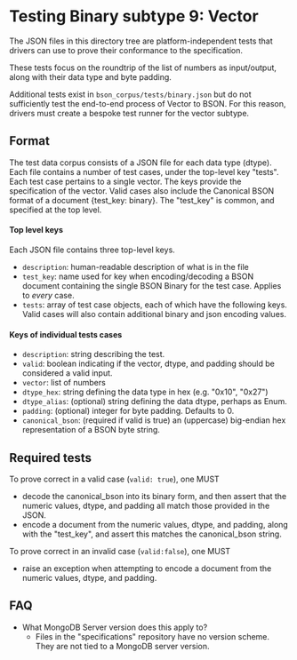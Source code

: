 # Testing Binary subtype 9: Vector

The JSON files in this directory tree are platform-independent tests that drivers can use to prove their conformance to
the specification.

These tests focus on the roundtrip of the list of numbers as input/output, along with their data type and byte padding.

Additional tests exist in `bson_corpus/tests/binary.json` but do not sufficiently test the end-to-end process of Vector
to BSON. For this reason, drivers must create a bespoke test runner for the vector subtype.

## Format

The test data corpus consists of a JSON file for each data type (dtype). Each file contains a number of test cases,
under the top-level key "tests". Each test case pertains to a single vector. The keys provide the specification of the
vector. Valid cases also include the Canonical BSON format of a document {test_key: binary}. The "test_key" is common,
and specified at the top level.

#### Top level keys

Each JSON file contains three top-level keys.

- `description`: human-readable description of what is in the file
- `test_key`: name used for key when encoding/decoding a BSON document containing the single BSON Binary for the test
  case. Applies to *every* case.
- `tests`: array of test case objects, each of which have the following keys. Valid cases will also contain additional
  binary and json encoding values.

#### Keys of individual tests cases

- `description`: string describing the test.
- `valid`: boolean indicating if the vector, dtype, and padding should be considered a valid input.
- `vector`: list of numbers
- `dtype_hex`: string defining the data type in hex (e.g. "0x10", "0x27")
- `dtype_alias`: (optional) string defining the data dtype, perhaps as Enum.
- `padding`: (optional) integer for byte padding. Defaults to 0.
- `canonical_bson`: (required if valid is true) an (uppercase) big-endian hex representation of a BSON byte string.

## Required tests

To prove correct in a valid case (`valid: true`), one MUST

- decode the canonical_bson into its binary form, and then assert that the numeric values, dtype, and padding all match
  those provided in the JSON.
- encode a document from the numeric values, dtype, and padding, along with the "test_key", and assert this matches the
  canonical_bson string.

To prove correct in an invalid case (`valid:false`), one MUST

- raise an exception when attempting to encode a document from the numeric values, dtype, and padding.

## FAQ

- What MongoDB Server version does this apply to?
  - Files in the "specifications" repository have no version scheme. They are not tied to a MongoDB server version.
